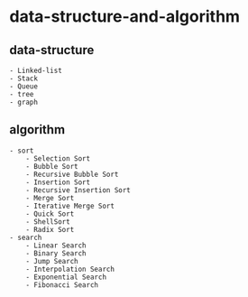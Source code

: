 # data-structure-and-algorithm

## data-structure
    - Linked-list
    - Stack
    - Queue
    - tree
    - graph

## algorithm
    - sort
        - Selection Sort
        - Bubble Sort
        - Recursive Bubble Sort
        - Insertion Sort
        - Recursive Insertion Sort
        - Merge Sort
        - Iterative Merge Sort
        - Quick Sort
        - ShellSort
        - Radix Sort
    - search
        - Linear Search
        - Binary Search
        - Jump Search
        - Interpolation Search
        - Exponential Search
        - Fibonacci Search